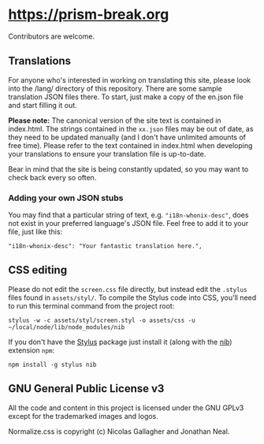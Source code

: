 # https://prism-break.org

Contributors are welcome.

## Translations

For anyone who's interested in working on translating this site, please look into the /lang/ directory of this repository. There are some sample translation JSON files there. To start, just make a copy of the en.json file and start filling it out.

**Please note:** The canonical version of the site text is contained in index.html. The strings contained in the `xx.json` files may be out of date, as they need to be updated manually (and I don't have unlimited amounts of free time). Please refer to the text contained in index.html when developing your translations to ensure your translation file is up-to-date.

Bear in mind that the site is being constantly updated, so you may want to check back every so often.

### Adding your own JSON stubs

You may find that a particular string of text, e.g. `"i18n-whonix-desc"`, does not exist in your preferred language's JSON file. Feel free to add it to your file, just like this:

    "i18n-whonix-desc": "Your fantastic translation here.",

## CSS editing

Please do not edit the `screen.css` file directly, but instead edit the `.stylus` files found in `assets/styl/`. To compile the Stylus code into CSS, you'll need to run this terminal command from the project root:

    stylus -w -c assets/styl/screen.styl -o assets/css -u ~/local/node/lib/node_modules/nib

If you don't have the [Stylus](http://learnboost.github.io/stylus/) package just install it (along with the [nib](http://visionmedia.github.io/nib/)) extension `npm`:

    npm install -g stylus nib

## GNU General Public License v3

All the code and content in this project is licensed under the GNU GPLv3 except for the trademarked images and logos.

Normalize.css is copyright (c) Nicolas Gallagher and Jonathan Neal.
